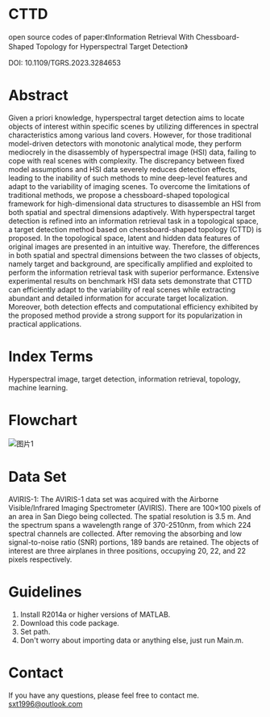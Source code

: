 # CTTD
open source codes of paper:《Information Retrieval With Chessboard-Shaped Topology for Hyperspectral Target Detection》

DOI: 10.1109/TGRS.2023.3284653
# Abstract
Given a priori knowledge, hyperspectral target detection aims to locate objects of interest within specific scenes by utilizing differences in spectral characteristics among various land covers. However, for those traditional model-driven detectors with monotonic analytical mode, they perform mediocrely in the disassembly of hyperspectral image (HSI) data, failing to cope with real scenes with complexity. The discrepancy between fixed model assumptions and HSI data severely reduces detection effects, leading to the inability of such methods to mine deep-level features and adapt to the variability of imaging scenes. To overcome the limitations of traditional methods, we propose a chessboard-shaped topological framework for high-dimensional data structures to disassemble an HSI from both spatial and spectral dimensions adaptively. With hyperspectral target detection is refined into an information retrieval task in a topological space, a target detection method based on chessboard-shaped topology (CTTD) is proposed. In the topological space, latent and hidden data features of original images are presented in an intuitive way. Therefore, the differences in both spatial and spectral dimensions between the two classes of objects, namely target and background, are specifically amplified and exploited to perform the information retrieval task with superior performance. Extensive experimental results on benchmark HSI data sets demonstrate that CTTD can efficiently adapt to the variability of real scenes while extracting abundant and detailed information for accurate target localization. Moreover, both detection effects and computational efficiency exhibited by the proposed method provide a strong support for its popularization in practical applications.
# Index Terms
Hyperspectral image, target detection, information retrieval, topology, machine learning.
# Flowchart
![图片1](https://github.com/sxt1996/CTTD/assets/55687887/2782d756-4316-4691-96b7-9fb0292f683e)
# Data Set
AVIRIS-1: The AVIRIS-1 data set was acquired with the Airborne Visible/Infrared Imaging Spectrometer (AVIRIS). There are 100×100 pixels of an area in San Diego being collected. The spatial resolution is 3.5 m. And the spectrum spans a wavelength range of 370-2510nm, from which 224 spectral channels are collected. After removing the absorbing and low signal-to-noise ratio (SNR) portions, 189 bands are retained. The objects of interest are three airplanes in three positions, occupying 20, 22, and 22 pixels respectively.
# Guidelines
1. Install R2014a or higher versions of MATLAB.
2. Download this code package.
3. Set path.
4. Don't worry about importing data or anything else, just run Main.m.
# Contact
If you have any questions, please feel free to contact me.
sxt1996@outlook.com
